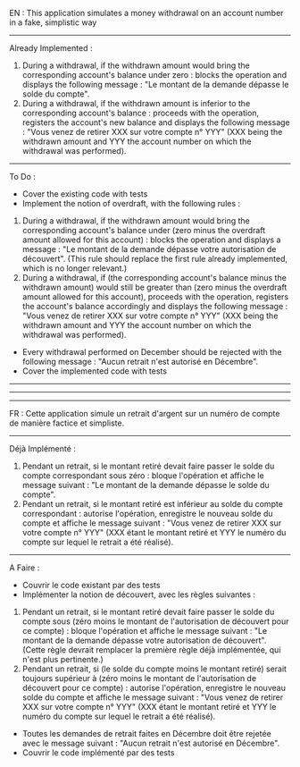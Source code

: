 EN :
This application simulates a money withdrawal on an account number in a fake, simplistic way

***

Already Implemented :
1. During a withdrawal, if the withdrawn amount would bring the corresponding account's balance under zero : blocks the operation and displays the following message : "Le montant de la demande dépasse le solde du compte".
2. During a withdrawal, if the withdrawn amount is inferior to the corresponding account's balance : proceeds with the operation, registers the account's new balance and displays the following message : "Vous venez de retirer XXX sur votre compte n° YYY" (XXX being the withdrawn amount and YYY the account number on which the withdrawal was performed).

***

To Do :
- Cover the existing code with tests
- Implement the notion of overdraft, with the following rules :
1. During a withdrawal, if the withdrawn amount would bring the corresponding account's balance under (zero minus the overdraft amount allowed for this account) : blocks the operation and displays a message : "Le montant de la demande dépasse votre autorisation de découvert". (This rule should replace the first rule already implemented, which is no longer relevant.)
2. During a withdrawal, if (the corresponding account's balance minus the withdrawn amount) would still be greater than (zero minus the overdraft amount allowed for this account), proceeds with the operation, registers the account's balance accordingly and displays the following message : "Vous venez de retirer XXX sur votre compte n° YYY" (XXX being the withdrawn amount and YYY the account number on which the withdrawal was performed).
- Every withdrawal performed on December should be rejected with the following message : "Aucun retrait n'est autorisé en Décembre".
- Cover the implemented code with tests

***
***
***

FR :
Cette application simule un retrait d'argent sur un numéro de compte de manière factice et simpliste.

***

Déjà Implémenté :
1. Pendant un retrait, si le montant retiré devait faire passer le solde du compte correspondant sous zéro : bloque l'opération et affiche le message suivant : "Le montant de la demande dépasse le solde du compte".
2. Pendant un retrait, si le montant retiré est inférieur au solde du compte correspondant : autorise l'opération, enregistre le nouveau solde du compte et affiche le message suivant : "Vous venez de retirer XXX sur votre compte n° YYY" (XXX étant le montant retiré et YYY le numéro du compte sur lequel le retrait a été réalisé).

***

A Faire :
- Couvrir le code existant par des tests
- Implémenter la notion de découvert, avec les règles suivantes :
1. Pendant un retrait, si le montant retiré devait faire passer le solde du compte sous (zéro moins le montant de l'autorisation de découvert pour ce compte) : bloque l'opération et affiche le message suivant : "Le montant de la demande dépasse votre autorisation de découvert". (Cette règle devrait remplacer la première règle déjà implémentée, qui n'est plus pertinente.)
2. Pendant un retrait, si (le solde du compte moins le montant retiré) serait toujours supérieur à (zéro moins le montant de l'autorisation de découvert pour ce compte) :
autorise l'opération, enregistre le nouveau solde du compte et affiche le message suivant : "Vous venez de retirer XXX sur votre compte n° YYY" (XXX étant le montant retiré et YYY le numéro du compte sur lequel le retrait a été réalisé).
- Toutes les demandes de retrait faites en Décembre doit être rejetée avec le message suivant : "Aucun retrait n'est autorisé en Décembre".
- Couvrir le code implémenté par des tests
